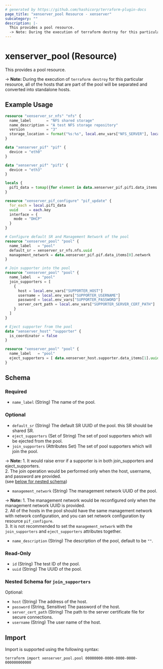 ```yaml
---
# generated by https://github.com/hashicorp/terraform-plugin-docs
page_title: "xenserver_pool Resource - xenserver"
subcategory: ""
description: |-
  This provides a pool resource.
  -> Note: During the execution of terraform destroy for this particular resource, all of the hosts that are part of the pool will be separated and converted into standalone hosts.
---
```


# xenserver_pool (Resource)

This provides a pool resource.

-> **Note:** During the execution of `terraform destroy` for this particular resource, all of the hosts that are part of the pool will be separated and converted into standalone hosts.

## Example Usage

```terraform
resource "xenserver_sr_nfs" "nfs" {
  name_label       = "NFS shared storage"
  name_description = "A test NFS storage repository"
  version          = "3"
  storage_location = format("%s:%s", local.env_vars["NFS_SERVER"], local.env_vars["NFS_SERVER_PATH"])
}

data "xenserver_pif" "pif" {
  device = "eth0"
}

data "xenserver_pif" "pif1" {
  device = "eth3"
}

locals {
  pif1_data = tomap({for element in data.xenserver_pif.pif1.data_items: element.uuid => element})
}

resource "xenserver_pif_configure" "pif_update" {
  for_each = local.pif1_data
  uuid     = each.key
  interface = {
    mode = "DHCP"
  }
}

# Configure default SR and Management Network of the pool
resource "xenserver_pool" "pool" {
  name_label   = "pool"
  default_sr = xenserver_sr_nfs.nfs.uuid
  management_network = data.xenserver_pif.pif.data_items[0].network
}

# Join supporter into the pool
resource "xenserver_pool" "pool" {
  name_label   = "pool"
  join_supporters = [
    {
      host = local.env_vars["SUPPORTER_HOST"]
      username = local.env_vars["SUPPORTER_USERNAME"]
      password = local.env_vars["SUPPORTER_PASSWORD"]
      server_cert_path = local.env_vars["SUPPORTER_SERVER_CERT_PATH"]
    }
  ]
}

# Eject supporter from the pool
data "xenserver_host" "supporter" {
  is_coordinator = false
}

resource "xenserver_pool" "pool" {
  name_label   = "pool"
  eject_supporters = [ data.xenserver_host.supporter.data_items[1].uuid ]
}
```

<!-- schema generated by tfplugindocs -->
## Schema

### Required

- `name_label` (String) The name of the pool.

### Optional

- `default_sr` (String) The default SR UUID of the pool. this SR should be shared SR.
- `eject_supporters` (Set of String) The set of pool supporters which will be ejected from the pool.
- `join_supporters` (Attributes Set) The set of pool supporters which will join the pool.

-> **Note:** 1. It would raise error if a supporter is in both join_supporters and eject_supporters.<br>2. The join operation would be performed only when the host, username, and password are provided.<br> (see [below for nested schema](#nestedatt--join_supporters))
- `management_network` (String) The management network UUID of the pool.

-> **Note:** 1. The management network would be reconfigured only when the management network UUID is provided.<br>2. All of the hosts in the pool should have the same management network with network configuration, and you can set network configuration by resource `pif_configure`.<br>3. It is not recommended to set the `management_network` with the `join_supporters` and `eject_supporters` attributes together.<br>
- `name_description` (String) The description of the pool, default to be `""`.

### Read-Only

- `id` (String) The test ID of the pool.
- `uuid` (String) The UUID of the pool.

<a id="nestedatt--join_supporters"></a>
### Nested Schema for `join_supporters`

Optional:

- `host` (String) The address of the host.
- `password` (String, Sensitive) The password of the host.
- `server_cert_path` (String) The path to the server certificate file for secure connections.
- `username` (String) The user name of the host.

## Import

Import is supported using the following syntax:

```shell
terraform import xenserver_pool.pool 00000000-0000-0000-0000-000000000000
```
